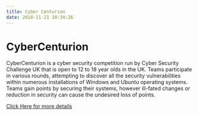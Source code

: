 ```yaml
---
title: Cyber Centurion
date: 2018-11-21 10:34:26
---
```


# CyberCenturion

CyberCenturion is a cyber security competition run by Cyber Security Challenge UK that is open to 12 to 18 year olds in the UK. Teams participate in various rounds, attempting to discover all the security vulnerabilities within numerous installations of Windows and Ubuntu operating systems. Teams gain points by securing their systems, however ill-fated changes or reduction in security can cause the undesired loss of points.

[Click Here for more details](https://www.cybersecuritychallenge.org.uk/what-we-do/cybercenturion-vi, "Cyber Security Challenge UK - CyberCenturion")
